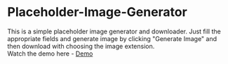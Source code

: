 # Placeholder-Image-Generator
This is a simple placeholder image generator and downloader. Just fill the appropriate fields and generate image by clicking "Generate Image" and then download with choosing the image extension.<br> 
Watch the demo here -
[Demo](https://phe0nix.github.io/placeholder-Image-Generator/)

